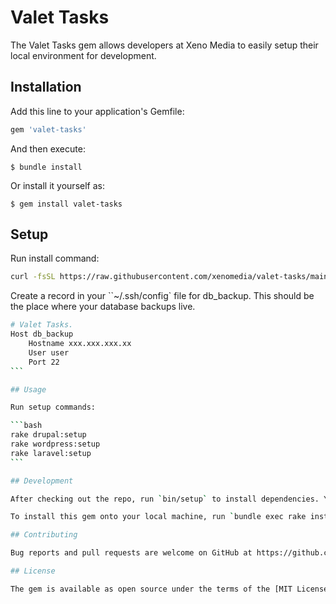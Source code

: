 # Valet Tasks

The Valet Tasks gem allows developers at Xeno Media to easily setup their local environment for development.

## Installation

Add this line to your application's Gemfile:

```ruby
gem 'valet-tasks'
```

And then execute:

    $ bundle install

Or install it yourself as:

    $ gem install valet-tasks

## Setup

Run install command:

```bash
curl -fsSL https://raw.githubusercontent.com/xenomedia/valet-tasks/main/bin/install| bash
```

Create a record in your ``~/.ssh/config` file for db_backup. This should be the place where your database backups live.

````bash
# Valet Tasks.
Host db_backup
    Hostname xxx.xxx.xxx.xx
    User user
    Port 22
```

## Usage

Run setup commands:

```bash
rake drupal:setup
rake wordpress:setup
rake laravel:setup
```

## Development

After checking out the repo, run `bin/setup` to install dependencies. You can also run `bin/console` for an interactive prompt that will allow you to experiment.

To install this gem onto your local machine, run `bundle exec rake install`. To release a new version, update the version number in `version.rb`, and then run `bundle exec rake release`, which will create a git tag for the version, push git commits and the created tag, and push the `.gem` file to [rubygems.org](https://rubygems.org).

## Contributing

Bug reports and pull requests are welcome on GitHub at https://github.com/xenomedia/valet-tasks.

## License

The gem is available as open source under the terms of the [MIT License](https://opensource.org/licenses/MIT).

